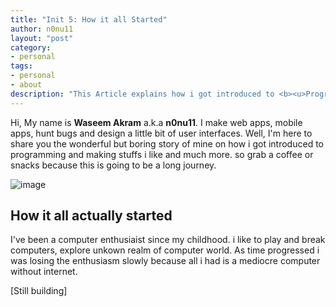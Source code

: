 ```yaml
---
title: "Init 5: How it all Started"
author: n0nu11
layout: "post"
category:
- personal
tags:
- personal
- about
description: "This Article explains how i got introduced to <b><u>Programming</u></b> and stuffs <br> and where i am now in <b>2020</b>"
---
```


Hi, My name is __Waseem Akram__ a.k.a **n0nu11**. I make web apps, mobile apps, hunt bugs and design a little bit of user interfaces.
Well, I'm here to share you the wonderful but boring story of mine on how i got introduced to programming and making stuffs i like and much more. so grab a coffee or snacks because this is going to be a long journey.

![image](https://media.giphy.com/media/tyqcJoNjNv0Fq/giphy.gif)

## How it all actually started

I've been a computer enthusiaist since my childhood. i like to play and break computers, explore unkown realm of computer world. As time progressed i was losing the enthusiasm slowly because all i had is a mediocre computer without internet.

[Still building]
